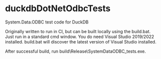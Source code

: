 # duckdbDotNetOdbcTests
System.Data.ODBC test code for DuckDB

Originally written to run in CI, but can be built locally 
using the build.bat. Just run in a standard cmd window. You 
do need Visual Studio 2019/2022 installed. build.bat will discover
the latest version of Visual Studio installed. 

After successful build, run build\Release\SystemDataODBC_tests.exe.